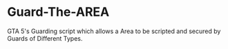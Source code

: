 # Guard-The-AREA
GTA 5's Guarding script which allows a Area to be scripted and secured by Guards of Different Types.
